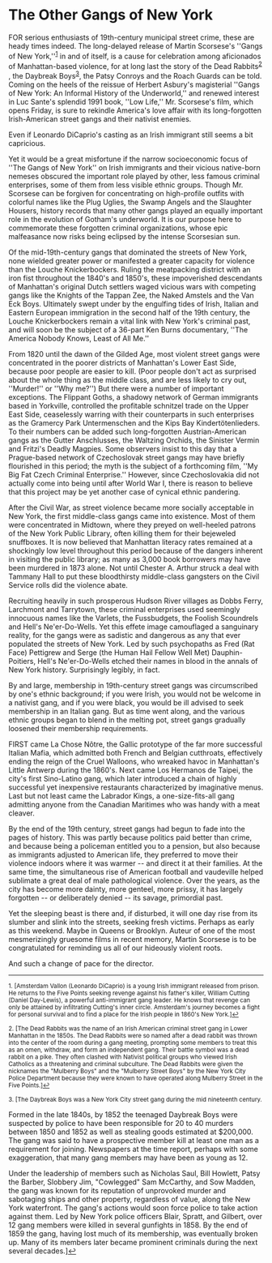 The Other Gangs of New York
==================


FOR serious enthusiasts of 19th-century municipal street crime, these are heady times indeed. The long-delayed release of Martin Scorsese's ''Gangs of New York,''<sup><a href="#fn1" id="ref1">1</a></sup> in and of itself, is a cause for celebration among aficionados of Manhattan-based violence, for at long last the story of the Dead Rabbits<sup><a href="#fn2" id="ref2">2</a></sup> , the Daybreak Boys<sup><a href="#fn3" id="ref3">3</a></sup>, the Patsy Conroys and the Roach Guards can be told. Coming on the heels of the reissue of Herbert Asbury's magisterial ''Gangs of New York: An Informal History of the Underworld,'' and renewed interest in Luc Sante's splendid 1991 book, ''Low Life,'' Mr. Scorsese's film, which opens Friday, is sure to rekindle America's love affair with its long-forgotten Irish-American street gangs and their nativist enemies.

Even if Leonardo DiCaprio's casting as an Irish immigrant still seems a bit capricious.

Yet it would be a great misfortune if the narrow socioeconomic focus of ''The Gangs of New York'' on Irish immigrants and their vicious native-born nemeses obscured the important role played by other, less famous criminal enterprises, some of them from less visible ethnic groups. Though Mr. Scorsese can be forgiven for concentrating on high-profile outfits with colorful names like the Plug Uglies, the Swamp Angels and the Slaughter Housers, history records that many other gangs played an equally important role in the evolution of Gotham's underworld. It is our purpose here to commemorate these forgotten criminal organizations, whose epic malfeasance now risks being eclipsed by the intense Scorsesian sun.

Of the mid-19th-century gangs that dominated the streets of New York, none wielded greater power or manifested a greater capacity for violence than the Louche Knickerbockers. Ruling the meatpacking district with an iron fist throughout the 1840's and 1850's, these impoverished descendants of Manhattan's original Dutch settlers waged vicious wars with competing gangs like the Knights of the Tappan Zee, the Naked Amstels and the Van Eck Boys. Ultimately swept under by the engulfing tides of Irish, Italian and Eastern European immigration in the second half of the 19th century, the Louche Knickerbockers remain a vital link with New York's criminal past, and will soon be the subject of a 36-part Ken Burns documentary, ''The America Nobody Knows, Least of All Me.''

From 1820 until the dawn of the Gilded Age, most violent street gangs were concentrated in the poorer districts of Manhattan's Lower East Side, because poor people are easier to kill. (Poor people don't act as surprised about the whole thing as the middle class, and are less likely to cry out, ''Murder!'' or ''Why me?'') But there were a number of important exceptions. The Flippant Goths, a shadowy network of German immigrants based in Yorkville, controlled the profitable schnitzel trade on the Upper East Side, ceaselessly warring with their counterparts in such enterprises as the Gramercy Park Untermenschen and the Kips Bay Kindertötenlieders. To their numbers can be added such long-forgotten Austrian-American gangs as the Gutter Anschlusses, the Waltzing Orchids, the Sinister Vermin and Fritzi's Deadly Magpies. Some observers insist to this day that a Prague-based network of Czechoslovak street gangs may have briefly flourished in this period; the myth is the subject of a forthcoming film, ''My Big Fat Czech Criminal Enterprise.'' However, since Czechoslovakia did not actually come into being until after World War I, there is reason to believe that this project may be yet another case of cynical ethnic pandering.

After the Civil War, as street violence became more socially acceptable in New York, the first middle-class gangs came into existence. Most of them were concentrated in Midtown, where they preyed on well-heeled patrons of the New York Public Library, often killing them for their bejeweled snuffboxes. It is now believed that Manhattan literacy rates remained at a shockingly low level throughout this period because of the dangers inherent in visiting the public library; as many as 3,000 book borrowers may have been murdered in 1873 alone. Not until Chester A. Arthur struck a deal with Tammany Hall to put these bloodthirsty middle-class gangsters on the Civil Service rolls did the violence abate.

Recruiting heavily in such prosperous Hudson River villages as Dobbs Ferry, Larchmont and Tarrytown, these criminal enterprises used seemingly innocuous names like the Varlets, the Fussbudgets, the Foolish Scoundrels and Hell's Ne'er-Do-Wells. Yet this effete image camouflaged a sanguinary reality, for the gangs were as sadistic and dangerous as any that ever populated the streets of New York. Led by such psychopaths as Fred (Rat Face) Pettigrew and Serge (the Human Hail Fellow Well Met) Dauphin-Poitiers, Hell's Ne'er-Do-Wells etched their names in blood in the annals of New York history. Surprisingly legibly, in fact.

By and large, membership in 19th-century street gangs was circumscribed by one's ethnic background; if you were Irish, you would not be welcome in a nativist gang, and if you were black, you would be ill advised to seek membership in an Italian gang. But as time went along, and the various ethnic groups began to blend in the melting pot, street gangs gradually loosened their membership requirements.

FIRST came La Chose Nôtre, the Gallic prototype of the far more successful Italian Mafia, which admitted both French and Belgian cutthroats, effectively ending the reign of the Cruel Walloons, who wreaked havoc in Manhattan's Little Antwerp during the 1860's. Next came Los Hermanos de Taipei, the city's first Sino-Latino gang, which later introduced a chain of highly successful yet inexpensive restaurants characterized by imaginative menus. Last but not least came the Labrador Kings, a one-size-fits-all gang admitting anyone from the Canadian Maritimes who was handy with a meat cleaver.

By the end of the 19th century, street gangs had begun to fade into the pages of history. This was partly because politics paid better than crime, and because being a policeman entitled you to a pension, but also because as immigrants adjusted to American life, they preferred to move their violence indoors where it was warmer -- and direct it at their families. At the same time, the simultaneous rise of American football and vaudeville helped sublimate a great deal of male pathological violence. Over the years, as the city has become more dainty, more genteel, more prissy, it has largely forgotten -- or deliberately denied -- its savage, primordial past.

Yet the sleeping beast is there and, if disturbed, it will one day rise from its slumber and slink into the streets, seeking fresh victims. Perhaps as early as this weekend. Maybe in Queens or Brooklyn. Auteur of one of the most mesmerizingly gruesome films in recent memory, Martin Scorsese is to be congratulated for reminding us all of our hideously violent roots.

And such a change of pace for the director.

   ---
   <sup id="fn1">1. [Amsterdam Vallon (Leonardo DiCaprio) is a young Irish immigrant released from prison. He returns to the Five Points seeking revenge against his father's killer, William Cutting (Daniel Day-Lewis), a powerful anti-immigrant gang leader. He knows that revenge can only be attained by infiltrating Cutting's inner circle. Amsterdam's journey becomes a fight for personal survival and to find a place for the Irish people in 1860's New York.]<a href="#ref1" title="Jump back to footnote 1 in the text.">↩</a></sup>
  
  <sup id="fn2">2. [The Dead Rabbits was the name of an Irish American criminal street gang in Lower Manhattan in the 1850s. The Dead Rabbits were so named after a dead rabbit was thrown into the center of the room during a gang meeting, prompting some members to treat this as an omen, withdraw, and form an independent gang. Their battle symbol was a dead rabbit on a pike. They often clashed with Nativist political groups who viewed Irish Catholics as a threatening and criminal subculture. The Dead Rabbits were given the nicknames the "Mulberry Boys" and the "Mulberry Street Boys" by the New York City Police Department because they were known to have operated along Mulberry Street in the Five Points.]<a href="#ref2" title="Jump back to footnote 2 in the text.">↩</a></sup>
  
  <sup id="fn3">3. [The Daybreak Boys was a New York City street gang during the mid nineteenth century.

Formed in the late 1840s, by 1852 the teenaged Daybreak Boys were suspected by police to have been responsible for 20 to 40 murders between 1850 and 1852 as well as stealing goods estimated at $200,000. The gang was said to have a prospective member kill at least one man as a requirement for joining. Newspapers at the time report, perhaps with some exaggeration, that many gang members may have been as young as 12.

Under the leadership of members such as Nicholas Saul, Bill Howlett, Patsy the Barber, Slobbery Jim, "Cowlegged" Sam McCarthy, and Sow Madden, the gang was known for its reputation of unprovoked murder and sabotaging ships and other property, regardless of value, along the New York waterfront. The gang's actions would soon force police to take action against them. Led by New York police officers Blair, Spratt, and Gilbert, over 12 gang members were killed in several gunfights in 1858. By the end of 1859 the gang, having lost much of its membership, was eventually broken up. Many of its members later became prominent criminals during the next several decades.]<a href="#ref3" title="Jump back to footnote 3 in the text.">↩</a></sup>
